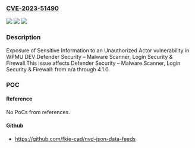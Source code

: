### [CVE-2023-51490](https://cve.mitre.org/cgi-bin/cvename.cgi?name=CVE-2023-51490)
![](https://img.shields.io/static/v1?label=Product&message=Defender%20Security%20%E2%80%93%20Malware%20Scanner%2C%20Login%20Security%20%26%20Firewall&color=blue)
![](https://img.shields.io/static/v1?label=Version&message=n%2Fa&color=blue)
![](https://img.shields.io/static/v1?label=Vulnerability&message=CWE-200%20Exposure%20of%20Sensitive%20Information%20to%20an%20Unauthorized%20Actor&color=brighgreen)

### Description

Exposure of Sensitive Information to an Unauthorized Actor vulnerability in WPMU DEV Defender Security – Malware Scanner, Login Security & Firewall.This issue affects Defender Security – Malware Scanner, Login Security & Firewall: from n/a through 4.1.0.

### POC

#### Reference
No PoCs from references.

#### Github
- https://github.com/fkie-cad/nvd-json-data-feeds

